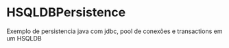 # HSQLDBPersistence
Exemplo de persistencia java com jdbc, pool de conexões e transactions em um HSQLDB
